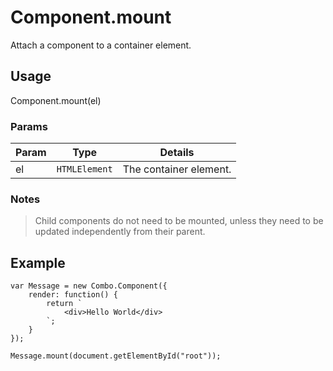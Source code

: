 # Component.mount

Attach a component to a container element. 

## Usage

Component.mount(el)

### Params

| Param           | Type          | Details                       |
| --------------- | ------------- | ----------------------------- |
| el              | `HTMLElement` | The container element.        |

### Notes

> Child components do not need to be mounted, unless they need to be updated independently from their parent.

## Example

	var Message = new Combo.Component({
		render: function() {
			return `
				<div>Hello World</div>
			`;
		}
	});

	Message.mount(document.getElementById("root"));
